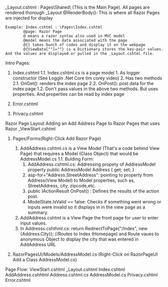 _Layout.cshtml : Pages\Shared\ (This is the Main Page). All pages are rendered thorough _Layout
	@RenderBody(): This is where all Razor Pages are injected for display
	
	Example: Index.cshtml : \Pages\Index.cshtml
			@page: Razor Page
			@ means a razor syntax also used in MVC model
			@model means the data associated with the page
			@{} takes bunch of codes and display it on the webpage
			@{ViewData[""]=""} is a Dictionary stores the key-pair values. And the values are displayed or pulled in the _Layout.cshtml file.



Intro Pages:

1. Index.cshtml
	1.1. Index.cshtml.cs is a page model
			1. As logger constructor (See Loggin .Net Core tim corey video)
			2. Has two methods
				2.1. OnGet(): renders the index page
				2.2. OnPost(): post data for the index page
	1.2. Don't pass values in the above two methods. But uses properties.
		 And properties can be read by index page


2. Error.cshtml
3. Privacy.cshtml

Razor Page Layout
Adding an Add Address Page to Razor Pages that uses Razor _ViewStart.cshtml
1. Pages/Forms(Right-Click Add Razor Page)
	1. AddAddress.cshtml.cs is a View Model (That's a code behind View Page) that requires a Model (Class Object) that would be AddressModel.cs
	1.1. Bulding Form:
		1. AddAddress.cshtml.cs: Addressing propety of AddressModel property public AddressModel Address { get; set; }
		2. asp-for="Address.StreetAddress": pointing to property from Address(View Model) to Model properties, such as, StreetAddress, city, zipcode,etc.
		3. public IActionResult OnPost() : Defines the results of the action post.
		4. ModelState.IsValid == false: Checks if something went wrong or inputs were invalid so it displays in in the view page as a summary.
	2. AddAddress.cshtml is a View Page the front page for user to enter input values.
	3. In Addresss.cshthml.cs: return RedirectToPage("/Index", new {Address.City});
		//Routes to Index (Homepage) and Route vaues to anonymous Object to display the city that was entered in AddAddress URL
			
2. RazorPagesUI/Models/AddressModel.cs (Right-Click on RazorPageUI Add a Class AddressModel.cs)


Page Flow:
ViewStart.cshtml
_Layout.cshtml
	Index.cshtml
	AddAddress.cshhtml
		Address.cshtml.cs
			AddressModel.cs
	Privacy.cshtml
	Error.cshtml


